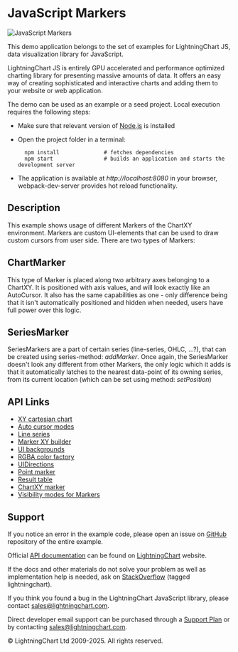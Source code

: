 # JavaScript Markers

![JavaScript Markers](markers-darkGold.png)

This demo application belongs to the set of examples for LightningChart JS, data visualization library for JavaScript.

LightningChart JS is entirely GPU accelerated and performance optimized charting library for presenting massive amounts of data. It offers an easy way of creating sophisticated and interactive charts and adding them to your website or web application.

The demo can be used as an example or a seed project. Local execution requires the following steps:

-   Make sure that relevant version of [Node.js](https://nodejs.org/en/download/) is installed
-   Open the project folder in a terminal:

          npm install              # fetches dependencies
          npm start                # builds an application and starts the development server

-   The application is available at _http://localhost:8080_ in your browser, webpack-dev-server provides hot reload functionality.


## Description

This example shows usage of different Markers of the ChartXY environment.
Markers are custom UI-elements that can be used to draw custom cursors from user side. There are two types of Markers:

## ChartMarker

This type of Marker is placed along two arbitrary axes belonging to a ChartXY. It is positioned with axis values, and will look exactly like an AutoCursor. It also has the same capabilities as one - only difference being that it isn't automatically positioned and hidden when needed, users have full power over this logic.

## SeriesMarker

SeriesMarkers are a part of certain series (line-series, OHLC, ...?), that can be created using series-method: _addMarker_. Once again, the SeriesMarker doesn't look any different from other Markers, the only logic which it adds is that it automatically latches to the nearest data-point of its owning series, from its current location (which can be set using method: _setPosition_)


## API Links

* [XY cartesian chart]
* [Auto cursor modes]
* [Line series]
* [Marker XY builder]
* [UI backgrounds]
* [RGBA color factory]
* [UIDirections]
* [Point marker]
* [Result table]
* [ChartXY marker]
* [Visibility modes for Markers]


## Support

If you notice an error in the example code, please open an issue on [GitHub][0] repository of the entire example.

Official [API documentation][1] can be found on [LightningChart][2] website.

If the docs and other materials do not solve your problem as well as implementation help is needed, ask on [StackOverflow][3] (tagged lightningchart).

If you think you found a bug in the LightningChart JavaScript library, please contact sales@lightningchart.com.

Direct developer email support can be purchased through a [Support Plan][4] or by contacting sales@lightningchart.com.

[0]: https://github.com/Arction/
[1]: https://lightningchart.com/lightningchart-js-api-documentation/
[2]: https://lightningchart.com
[3]: https://stackoverflow.com/questions/tagged/lightningchart
[4]: https://lightningchart.com/support-services/

© LightningChart Ltd 2009-2025. All rights reserved.


[XY cartesian chart]: https://lightningchart.com/js-charts/api-documentation/v8.0.1/classes/ChartXY.html
[Auto cursor modes]: https://lightningchart.com/js-charts/api-documentation/v8.0.1/enums/AutoCursorModes.html
[Line series]: https://lightningchart.com/js-charts/api-documentation/v8.0.1/classes/LineSeries.html
[Marker XY builder]: https://lightningchart.com/js-charts/api-documentation/v8.0.1/variables/MarkerBuilders.html
[UI backgrounds]: https://lightningchart.com/js-charts/api-documentation/v8.0.1/variables/UIBackgrounds.html
[RGBA color factory]: https://lightningchart.com/js-charts/api-documentation/v8.0.1/functions/ColorRGBA.html
[UIDirections]: https://lightningchart.com/js-charts/api-documentation/v8.0.1/enums/UIDirections.html
[Point marker]: https://lightningchart.com/js-charts/api-documentation/v8.0.1/interfaces/PointMarker.html
[Result table]: https://lightningchart.com/js-charts/api-documentation/v8.0.1/interfaces/ResultTable.html
[ChartXY marker]: https://lightningchart.com/js-charts/api-documentation/v8.0.1/classes/ChartMarkerXY.html
[Visibility modes for Markers]: https://lightningchart.com/js-charts/api-documentation/v8.0.1/enums/UIVisibilityModes.html

